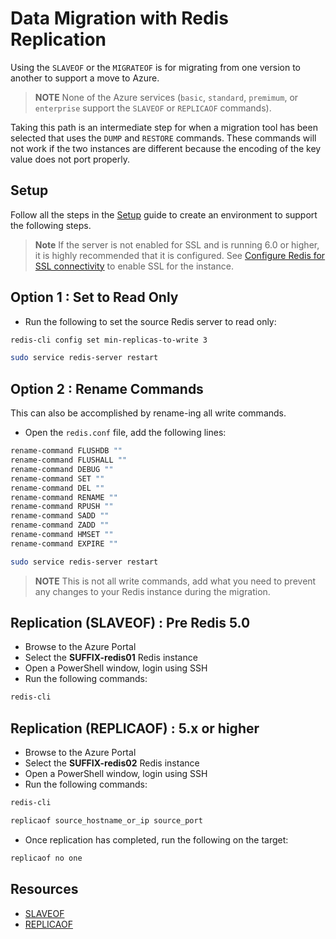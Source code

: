 # Data Migration with Redis Replication

Using the `SLAVEOF` or the `MIGRATEOF` is for migrating from one version to another to support a move to Azure. 

> **NOTE** None of the Azure services (`basic`, `standard`, `premimum`, or `enterprise` support the `SLAVEOF` or `REPLICAOF` commands).  

Taking this path is an intermediate step for when a migration tool has been selected that uses the `DUMP` and `RESTORE` commands.  These commands will not work if the two instances are different because the encoding of the key value does not port properly.

## Setup

Follow all the steps in the [Setup](./../05_Appendix/00_Setup.md) guide to create an environment to support the following steps.

> **Note** If the server is not enabled for SSL and is running 6.0 or higher, it is highly recommended that it is configured.  See [Configure Redis for SSL connectivity](../05_Appendix/04_ConfigureRedisSSL.md) to enable SSL for the instance.

## Option 1 : Set to Read Only

- Run the following to set the source Redis server to read only:

```bash
redis-cli config set min-replicas-to-write 3

sudo service redis-server restart
```

## Option 2 : Rename Commands

This can also be accomplished by rename-ing all write commands.

- Open the `redis.conf` file, add the following lines:

```bash
rename-command FLUSHDB ""
rename-command FLUSHALL ""
rename-command DEBUG ""
rename-command SET ""
rename-command DEL ""
rename-command RENAME ""
rename-command RPUSH ""
rename-command SADD ""
rename-command ZADD ""
rename-command HMSET ""
rename-command EXPIRE ""

sudo service redis-server restart
```

> **NOTE** This is not all write commands, add what you need to prevent any changes to your Redis instance during the migration.

## Replication (SLAVEOF) : Pre Redis 5.0

- Browse to the Azure Portal
- Select the **SUFFIX-redis01** Redis instance
- Open a PowerShell window, login using SSH
- Run the following commands:

```bash
redis-cli
```

## Replication (REPLICAOF) : 5.x or higher

- Browse to the Azure Portal
- Select the **SUFFIX-redis02** Redis instance
- Open a PowerShell window, login using SSH
- Run the following commands:

```bash
redis-cli

replicaof source_hostname_or_ip source_port
```

- Once replication has completed, run the following on the target:

```bash
replicaof no one
```

## Resources

- [SLAVEOF](https://redis.io/commands/SLAVEOF)
- [REPLICAOF](https://redis.io/commands/REPLICAOF)